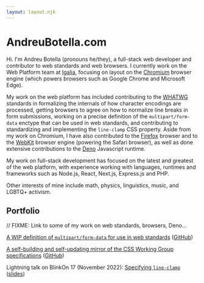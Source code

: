 ```yaml
---
layout: layout.njk
---
```


# AndreuBotella.com

Hi. I'm Andreu Botella (pronouns he/they), a full-stack web developer and
contributor to web standards and web browsers. I currently work on the Web
Platform team at [Igalia](https://igalia.com), focusing on layout on the
[Chromium](https://www.chromium.org/Home/) browser engine (which powers browsers
such as Google Chrome and Microsoft Edge).

My work on the web platform has included contributing to the
[WHATWG](https://whatwg.org) standards in formalizing the internals of how
character encodings are processed, getting browsers to agree on how to normalize
line breaks in form submissions, working on a precise definition of the
`multipart/form-data` enctype that can be used in web standards, and
contributing to standardizing and implementing the `line-clamp` CSS property.
Aside from my work on Chromium, I have also contributed to the
[Firefox](https://firefox.com) browser and to the [WebKit](https://webkit.org/)
browser engine (powering the Safari browser), as well as done extensive
contributions to the [Deno](https://deno.land) Javascript runtime.

My work on full-stack development has focused on the latest and greatest of the
web platform, with experience working with languages, runtimes and frameworks
such as Node.js, React, Next.js, Express.js and PHP.

Other interests of mine include math, physics, linguistics, music, and LGBTQ+
activism.

## Portfolio

// FIXME: Link to some of my work on web standards, browsers, Deno...

[A WIP definition of `multipart/form-data` for use
in web standards](/multipart-form-data)
([GitHub](https://github.com/andreubotella/multipart-form-data))

[A self-building and self-updating mirror of the CSS Working Group specifications](/csswg-auto-build)
([GitHub](https://github.com/andreubotella/csswg-auto-build))

Lightning talk on BlinkOn 17 (November 2022):
[Specifying `line-clamp`](https://youtu.be/39qvqvuJxT8?t=1757)
([slides](https://abotella.pages.igalia.com/blink-on-17-line-clamp/))
